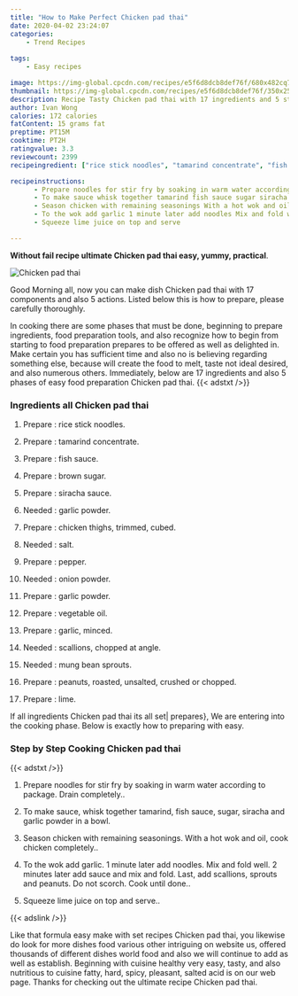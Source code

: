```yaml
---
title: "How to Make Perfect Chicken pad thai"
date: 2020-04-02 23:24:07
categories:
    - Trend Recipes
    
tags:
    - Easy recipes

image: https://img-global.cpcdn.com/recipes/e5f6d8dcb8def76f/680x482cq70/chicken-pad-thai-recipe-main-photo.jpg
thumbnail: https://img-global.cpcdn.com/recipes/e5f6d8dcb8def76f/350x250cq70/chicken-pad-thai-recipe-main-photo.jpg
description: Recipe Tasty Chicken pad thai with 17 ingredients and 5 stages of easy cooking.
author: Ivan Wong
calories: 172 calories
fatContent: 15 grams fat
preptime: PT15M
cooktime: PT2H
ratingvalue: 3.3
reviewcount: 2399
recipeingredient: ["rice stick noodles", "tamarind concentrate", "fish sauce", "brown sugar", "siracha sauce", "garlic powder", "chicken thighs trimmed cubed", "salt", "pepper", "onion powder", "garlic powder", "vegetable oil", "garlic minced", "scallions chopped at angle", "mung bean sprouts", "peanuts roasted unsalted crushed or chopped", "lime"]

recipeinstructions: 
      - Prepare noodles for stir fry by soaking in warm water according to package Drain completely 
      - To make sauce whisk together tamarind fish sauce sugar siracha and garlic powder in a bowl 
      - Season chicken with remaining seasonings With a hot wok and oil cook chicken completely 
      - To the wok add garlic 1 minute later add noodles Mix and fold well 2 minutes later add sauce and mix and fold Last add scallions sprouts and peanuts Do not scorch Cook until done 
      - Squeeze lime juice on top and serve

---
```




**Without fail recipe ultimate Chicken pad thai easy, yummy, practical**. 


![Chicken pad thai](https://img-global.cpcdn.com/recipes/e5f6d8dcb8def76f/680x482cq70/chicken-pad-thai-recipe-main-photo.jpg "Chicken pad thai")




Good Morning all, now you can make dish Chicken pad thai with 17 components and also 5 actions. Listed below this is how to prepare, please carefully thoroughly.

In cooking there are some phases that must be done, beginning to prepare ingredients, food preparation tools, and also recognize how to begin from starting to food preparation prepares to be offered as well as delighted in. Make certain you has sufficient time and also no is believing regarding something else, because will create the food to melt, taste not ideal desired, and also numerous others. Immediately, below are 17 ingredients and also 5 phases of easy food preparation Chicken pad thai.
{{< adstxt />}}

### Ingredients all Chicken pad thai


1. Prepare  : rice stick noodles.

1. Prepare  : tamarind concentrate.

1. Prepare  : fish sauce.

1. Prepare  : brown sugar.

1. Prepare  : siracha sauce.

1. Needed  : garlic powder.

1. Prepare  : chicken thighs, trimmed, cubed.

1. Needed  : salt.

1. Prepare  : pepper.

1. Needed  : onion powder.

1. Prepare  : garlic powder.

1. Prepare  : vegetable oil.

1. Prepare  : garlic, minced.

1. Needed  : scallions, chopped at angle.

1. Needed  : mung bean sprouts.

1. Prepare  : peanuts, roasted, unsalted, crushed or chopped.

1. Prepare  : lime.



If all ingredients Chicken pad thai its all set| prepares}, We are entering into the cooking phase. Below is exactly how to preparing with easy.

### Step by Step Cooking Chicken pad thai

{{< adstxt />}}


1. Prepare noodles for stir fry by soaking in warm water according to package. Drain completely..



1. To make sauce, whisk together tamarind, fish sauce, sugar, siracha and garlic powder in a bowl.



1. Season chicken with remaining seasonings. With a hot wok and oil, cook chicken completely..



1. To the wok add garlic. 1 minute later add noodles. Mix and fold well. 2 minutes later add sauce and mix and fold. Last, add scallions, sprouts and peanuts. Do not scorch. Cook until done..



1. Squeeze lime juice on top and serve..





{{< adslink />}}

Like that formula easy make with set recipes Chicken pad thai, you likewise do look for more dishes food various other intriguing on website us, offered thousands of different dishes world food and also we will continue to add as well as establish. Beginning with cuisine healthy very easy, tasty, and also nutritious to cuisine fatty, hard, spicy, pleasant, salted acid is on our web page. Thanks for checking out the ultimate recipe Chicken pad thai.

